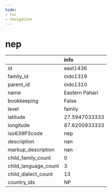 ```yaml
---
hide:
- toc
- navigation
---
```

# nep
|                      | info           |
|:---------------------|:---------------|
| id                   | east1436       |
| family_id            | indo1319       |
| parent_id            | indo1310       |
| name                 | Eastern Pahari |
| bookkeeping          | False          |
| level                | family         |
| latitude             | 27.5947033333  |
| longitude            | 87.6200833333  |
| iso639P3code         | nep            |
| description          | nan            |
| markup_description   | nan            |
| child_family_count   | 0              |
| child_language_count | 3              |
| child_dialect_count  | 13             |
| country_ids          | NP             |